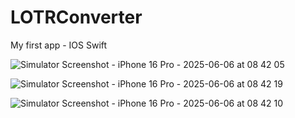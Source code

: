 # LOTRConverter
My first app -  IOS Swift 

![Simulator Screenshot - iPhone 16 Pro - 2025-06-06 at 08 42 05](https://github.com/user-attachments/assets/3612eefb-e613-46e0-931a-93219ce7b7df)

![Simulator Screenshot - iPhone 16 Pro - 2025-06-06 at 08 42 19](https://github.com/user-attachments/assets/b1eb0270-9100-4ceb-a029-8e3d3873f2a5)

![Simulator Screenshot - iPhone 16 Pro - 2025-06-06 at 08 42 10](https://github.com/user-attachments/assets/53214bcf-4d40-44cf-9a10-4319dfae534c)
